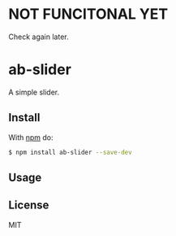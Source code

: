 # NOT FUNCITONAL YET

Check again later.

# ab-slider

A simple slider.

## Install

With [npm](http://npmjs.org) do:

```bash
$ npm install ab-slider --save-dev
```

## Usage


## License

MIT
